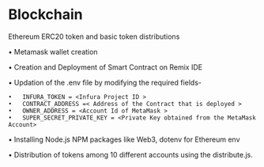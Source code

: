 # Blockchain

Ethereum ERC20 token and basic token distributions

•	Metamask wallet creation

•	Creation and Deployment of Smart Contract on Remix IDE

•	Updation of the .env file by modifying the required fields-

    •	INFURA_TOKEN = <Infura Project ID >
    •	CONTRACT_ADDRESS =< Address of the Contract that is deployed >
    •	OWNER_ADDRESS = <Account Id of MetaMask >
    •	SUPER_SECRET_PRIVATE_KEY = <Private Key obtained from the MetaMask Account>
  
•	Installing Node.js NPM packages like Web3, dotenv for Ethereum env
  
•	Distribution of tokens among 10 different accounts using the distribute.js.
